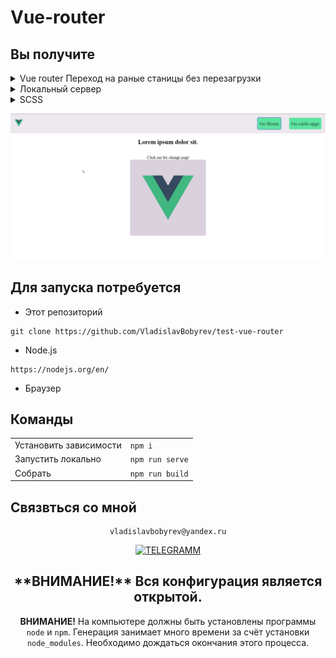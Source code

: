 # Vue-router

<div align="left">
 
## Вы получите
<details >
  <summary > Vue router Переход на раные станицы без перезагрузки</summary>
 
  [Что это?](https://router.vuejs.org/) 
 
    Роутиг на страницах осуществляется через [<router-view>]
    шапка сайта остается неизменной и не загрудается при смене страниц
</details>

<details>
  <summary>Локальный сервер</summary>
 
  [Что это?](https://ru.wikipedia.org/wiki/Localhost) 
 
  По умолчанию [localhost:8080](http://localhost:8080).
</details>

<details>
  <summary>SCSS</summary>
 
  [Что это?](https://sass-scss.ru/)  
 
    В  проекте  автоматически будет создан файл scss
    Можно сразу пользоваться!
</details>
 
 ![Lax 2.0 Gif](https://github.com/VladislavBobyrev/test-vue-router/blob/main/preview.gif)
 
 
 ## Для запуска потребуется

- Этот репозиторий 
 ```
git clone https://github.com/VladislavBobyrev/test-vue-router
```
- Node.js 
 
```
https://nodejs.org/en/
```

- Браузер

## Команды

|                        |                       |
|------------------------|:----------------------|
| Установить зависимости | `npm i`               |
| Запустить локально     | `npm run serve`       |
| Собрать                | `npm run build`       |
 

## Связвться со мной
<div align='center'> 
 
 ```
vladislavbobyrev@yandex.ru
```
 
 [![TELEGRAMM](https://img.shields.io/badge/telegramm-4285F4?style=for-the-badge&logo=read-the-docs&logoColor=white)](https://t.me/VladislavBobyrev)

 </div>
 
 <div align="center">
  <h2>**ВНИМАНИЕ!**  Вся конфигурация является открытой. </h2>
 
**ВНИМАНИЕ!** На компьютере должны быть установлены программы `node` и `npm`.
Генерация  занимает много времени за счёт
установки `node_modules`. Необходимо дождаться окончания этого процесса.
 
</div>
